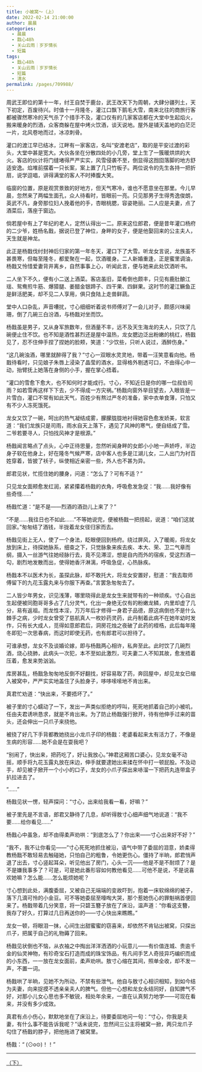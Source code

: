 ```yaml
---
title: 小被窝～（上）
date: 2022-02-14 21:00:00
author: 晨晨
categories:
  - 晨晨
  - 戬心48h
  - 关山云雨｜岁岁情长
  - 短篇
tags: 
  - 戬心48h
  - 关山云雨｜岁岁情长
  - 短篇
  - 清水
permalink: /pages/709988/
---
```


周武王即位的第十一年，纣王自焚于鹿台，武王改天下为周朝，大肆分疆列土，天下初定，百废待兴。时值十一月隆冬，灌江口飘下鹅毛大雪，南来北往的商旅行客都被骤然寒冷的天气杀了个措手不及，灌口仅有的几家客店都在大堂中生起焰火，搬来暖身的烈酒，众客商躲在屋中烤火饮酒，谈天说地。屋外是铺天盖地的白茫茫一片，北风卷地而过，冰凉刺骨。

灌口的渡江早已结冰，江畔有一家客店，名叫“安渡老店”，取的是平安过渡的彩头，大堂中甚是宽大。大伙各坐在分散四处的小几旁，堂上生了一簇暖烘烘的大火。客店的伙计将门缝堵得严严实实，风雪侵袭不至，倒显得这囫囵落脚的地方舒适安逸。焰堆前摆着一只长案，案上置了几只竹板子。两位说令的先生各持一把折扇，说学逗唱，讲得满堂的客人不时捧腹大笑。

临窗的位置，原是观赏景致的好地方，但天气寒冷，谁也不愿意坐在那里。今儿早晨，忽然来了两幅生面孔，众人待看时，皆眼前一亮。只见那男子生得秀逸俊朗，英武不凡，身旁那位妇人挽着他的手，杏眼桃腮，容姿艳丽。二人应是夫妻，点了酒菜后，落座于窗边。

倘若屋中有上了年纪的老人，定然认得出一二。原来这位郎君，便是昔年灌口杨府的二少爷，姓杨名戬，据说已登了神位，身畔的女子，便是他娶回来的公主夫人，天生就是神龙。

此正是杨戬伐纣封神后归家的第一年冬天，灌口下了大雪。听龙女言说，龙族虽不甚畏寒，但每至隆冬，都爱聚在一起，饮酒暖身。二人新婚重逢，正是蜜里调油，杨戬又怜惜爱妻背井离乡，自然事事上心，听闻此言，便与她来此处饮酒听书。

二人坐下不久，便有小二送上酒菜。客店虽旧，菜肴倒也颇丰，只见有鹿肚酿江瑶、鸳鸯煎牛筋、爆獐腿、姜醋金银蹄子、四干果、四鲜果。这时节的灌江鳜鱼正是鲜活肥美，却不见二人享用，俱只食陆上走兽鲜蔬。

堂中人口杂乱，声音嘈扰，寸心细细听着说书师傅对了一会儿对子，颇感兴味阑珊，倒了几碗三白汾酒，与杨戬对坐而饮。

杨戬虽是男子，又从身军旅数年，但酒量不丰，远不及天生海龙的夫人，只饮了几碗便止住不饮。也不知是酒性甚烈还是屋中温热，龙女腮边泛出粉嫩的桃红，杨戬见了，忍不住伸手捏了捏她的脸颊，笑道：“少饮些，只听人说过，酒醉伤身。”

“这几碗浊酒，哪里就醉得了我？”寸心一双眼水灵灵地，带着一汪笑意看向他。杨戬待看时，只见娘子朱唇上浸染了晶莹的酒水，显得格外剔透可口，不由得心中一动，抬臂抚上她落在身侧的小手，握在掌心捂着。

“灌口的雪愈下愈大，也不知何时才能成行。寸心，不知近日是你的哪一位叔伯司雨？如若雪再这样下下去，少不得成一方灾祸。”杨戬向窗外举目望去，入眼皆是一片雪白，灌口不常有如此天气，百姓少有熬过严冬的准备，家中衣单食薄，只怕又有不少人冻死饿死。

龙女又饮了一碗，呵出的热气凝结成雾，朦朦胧胧地衬得她容色愈发娇美，软言道：“我们龙族只是司雨，雨水自天上落下，遇见了风神的寒气，便自结成了雪。二爷若要寻人，只怕找风神才是根源。”

杨戬闻言略点了点头，心中正待思量，忽然听闻身畔的女郎小小地一声娇呼，半边身子软在他身上，好在隆冬气候严寒，店中客人也多是江湖儿女，二人出门为衬百姓穿着，皆披了袄子，纵使相近亲密一些，外人也不甚为异。

郎君见状，忙揽住她的腰身，问道：“怎么了？可有不适？”

只见龙女面颊愈发红润，紧紧攥着杨戬的衣角，呼吸愈发急促：“我……我好像有些奇怪……”

杨戬忙道：“是不是——烈酒的酒劲儿上来了？”

“不是……我往日也不如此……”不等她说完，便被杨戬一把捞起，说道：“咱们这就回家。”匆匆结了酒钱，半拢着龙女径归家而去。

杨戬见街上无人，使了一个身法，眨眼便回到杨府。绕过屏风，入了暖阁，将龙女放到床上，待探她脉系，细查之下，只觉脉象来疾去疾、本大、荣、卫二气章而纲，摄入一丝游气往她经脉行去，竟不见滞涩，想是自内而外的宿疾，受这烈酒一勾，剧烈地发散而出，使得她香汗淋漓，呼吸急促，心热脉疾。

杨戬本不以医术为长，虽探此脉，却不敢托大，将龙女安置好，慰道：“我去取师傅留下的九花玉露丸来与你服下再查。”言罢急匆匆去了。

二人皆少年男女，识见浅薄，哪里晓得此是龙女生来就带有的一种顽疾。寸心自出生起便被同胞哥哥多占了几分灵气，化出一身绝无仅有的粉嫩龙鳞，内里却虚了几分，易有返祖。而龙性本淫，万万年后才修得一身君子品德，原这病倒也不是什么棘手之病，少时龙女曾受了慈航真人一枚妙药灵药，此丹制着此病不在她年幼时发作，只有长大成人，觅得如意郎君后，洞房花烛之夜破了此药的桎梏，此后每年隆冬即犯一次思春病，而这时即使无药，也有郎君可以担待了。

可谁承想，龙女不及谈婚论嫁，即与杨戬两心相许，私奔至此。此时饮了几碗烈酒，烧心挠肺，此病头一次犯，本不至如此激烈，可夫妻二人不知其故，愈发捂着压着，愈发来势汹汹。

库房甚乱，杨戬急匆匆地反倒不好翻找，好容易取了药，奔回屋中，却见龙女已缩入被窝中，严严实实地盖住了头脸身子，哆哆嗦嗦地不肯出来。

真君忙劝道：“快出来，不要捂坏了。”

被子里的寸心蠕动了一下，发出一声类似拒绝的哼叫，死死地抓着自己的小被叽，任由夫君诱哄恳求，就是不肯出来。为了防止杨戬强行掀开，待有他伸手过来的苗头，还会伸出一只爪子来挠他。

被挠了好几下手背都教她挠出小龙爪子印的杨戬：老婆看起来太有活力了，不像是生病的形容……她不会是在耍我吧？

“别闹了，快出来，把药吃了，好让我放心。”神君这厢苦口婆心，见龙女毫不动摇，顺手将九花玉露丸放在床边，伸手就要逮她出来揉在怀中打一顿屁股。不及动手，却见被子掀开一个小小的口子，龙女的小爪子探出来哧溜一下把药丸连带盒子扒拉进去了。

“……”

杨戬见状一愣，轻声探问：“寸心，出来给我看一看，好嘛？”

被子里先是不言语，郎君又静待了几息，却听得敖寸心细声细气地说道：“我不要……给你看见……”

杨戬心中虽急，却不由得柔声劝哄：“到底怎么了？你出来——寸心出来好不好？”

“我不，我不让你看见——”寸心死死地抓住被沿，语气中带了委屈的泪意，娇柔得教杨戬不敢轻易去触碰她，只怕自己的粗鲁，令她更伤心。僵持了半晌，郎君悄声退了出去，寸心竖起耳朵，听见他出了房门，心头一沉——他是不是不耐烦了？是不是嫌我事多了？可是，可是她此番形容如何教他看见……可他不是说，不是说喜欢她嘛？怎么能……怎么能烦她呢？

寸心想到此处，满腹委屈，又被自己无端端的变故吓到，抱着一床软绵绵的被子，落下几滴可怜的小金豆。可不等她委屈至嚎啕大哭，那个惹她伤心的罪魁祸首便回来了。杨戬带着几分笑意，将一只碧玉簪子放在了床沿，温声道：“你看这支簪，我存了好久，打算过几日再送你的——寸心快出来瞧瞧。”

龙女一顿，将眼泪一抹，心间生出甜蜜蜜的窃喜来，却依然不肯钻出被窝，只探出爪子，把属于自己的礼物薅了回来。

杨戬见状倒也不恼，从衣袖之中掏出洋洋洒洒的小玩意儿——有价值连城、贵逾千金的仙灵神物，有珍奇宝石打造而成的珠宝饰品，有凡间手艺人奇技异巧编织而成的小东西，一一放在龙女面前，柔声劝哄。敖寸心缩在其间，照单全收，却不发一声，不置一词。

杨戬哄了半晌，见她不为所动，不禁有些泄气。他自与敖寸心相识相知，到如今结为夫妻，向来捉摸不透亲亲夫人的脾气。但他一心想和龙女永结同好，自知脾气不好，对那小儿女心思也多不敏锐，相处年余来，一直在认真努力地学——可现在看来，并没有多少成效。

真君有点小伤心，默默地坐在了床沿上，待要委屈地问一句：“寸心，你我是夫妻，有什么事不能告诉我呢？”话未说完，忽然间三公主将被窝一掀，两只龙爪子勾住了杨戬的脖子，把他拖进了被窝里。

杨戬：“ (⊙o⊙)！！”

---

[（下）](/pages/ff4552/)

